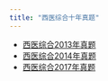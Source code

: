```yaml
---
title: "西医综合十年真题"
---
```


- [西医综合2013年真题](/西医综合2013年真题)
- [西医综合2014年真题](/西医综合2014年真题)
- [西医综合2017年真题](/西医综合2017年真题)


